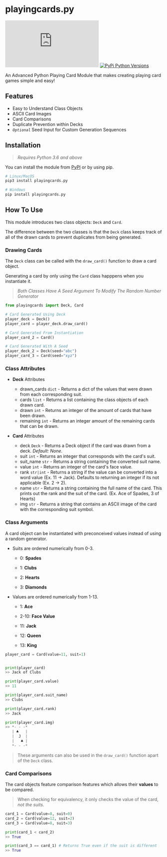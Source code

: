 # playingcards&#46;py

[![MIT License](https://img.shields.io/github/license/Prodxgy/playingcards.py?label=license)](https://github.com/Prodxgy/playingcards.py/blob/master/LICENSE)
[![PyPi Python Versions](https://img.shields.io/pypi/pyversions/Django)]()


An Advanced Python Playing Card Module that makes creating playing card games simple and easy!

## Features
* Easy to Understand Class Objects
* ASCII Card Images
* Card Comparisons
* Duplicate Prevention within Decks
* *`Optional`* Seed Input for Custom Generation Sequences

## Installation
>*Requires Python 3.6 and above*

You can install the module from [PyPI]() or by using pip.

```sh
# Linux/MacOS
pip3 install playingcards.py

# Windows
pip install playingcards.py

```

## How To Use
This module introduces two class objects: `Deck` and `Card`.

The difference between the two classes is that the `Deck` class keeps track of all of the drawn cards to prevent duplicates from being generated.

### Drawing Cards
The `Deck` class can be called with the `draw_card()` function to draw a card object. 

Generating a card by only using the `Card` class happpens when you instantiate it.

> *Both Classes Have A Seed Argument To Modify The Random Number Generator*
```py
from playingcards import Deck, Card

# Card Generated Using Deck
player_deck = Deck()
player_card = player_deck.draw_card()

# Card Generated From Instantiation
player_card_2 = Card()

# Card Generated With A Seed
player_deck_2 = Deck(seed="abc")
player_card_3 = Card(seed="xyz")
```

### Class Attributes

* **Deck** Attributes
  * drawn_cards `dict` - Returns a dict of the values that were drawn from each corresponding suit.
  * cards `list` - Returns a list containing the class objects of each drawn card.
  * drawn `int` - Returns an integer of the amount of cards that have been drawn.
  * remaining `int` - Returns an integer amount of the remaining cards that can be drawn.

* **Card** Attributes
  * deck `Deck` - Returns a Deck object if the card was drawn from a deck. *Default: None*.
  * suit `int` - Returns an integer that corresponds with the card's suit.
  * suit_name `str` - Returns a string containing the converted suit name.
  * value `int` - Returns an integer of the card's face value.
  * rank `str|int` - Returns a string if the value can be converted into a word value (Ex. 11 -> Jack). Defaults to returning an integer if its not applicable (Ex. 2 -> 2).
  * name `str` - Returns a string containing the full name of the card. This prints out the rank and the suit of the card. (Ex. Ace of Spades, 3 of Hearts)
  * img `str` - Returns a string that contains an ASCII image of the card with the corresponding suit symbol.


### Class Arguments
A card object can be instantiated with preconceived values instead of using a random generator.

* Suits are ordered numerically from 0-3.

    * 0: **Spades**

    * 1: **Clubs**
  
    * 2: **Hearts**
  
    * 3: **Diamonds**

* Values are ordered numerically from 1-13.

  * 1: **Ace**

  * 2-10: **Face Value**

  * 11: **Jack**

  * 12: **Queen**
  
  * 13: **King**


```py
player_card = Card(value=11, suit=1)


print(player_card)
>> Jack of Clubs

print(player_card.value)
>> 11

print(player_card.suit_name)
>> Clubs

print(player_card.rank)
>> Jack

print(player_card.img)
>> *- - -*
   | ♣   |
   |  J  |
   |   ♣ |
   *- - -*
```
> These arguments can also be used in the `draw_card()` function apart of the `Deck` class.

### Card Comparisons
The card objects feature comparison features which allows their **values** to be compared. 

> When checking for equivalency, it only checks the value of the card, *not the suits*.

```py
card_1 = Card(value=8, suit=0)
card_2 = Card(value=12, suit=2)
card_3 = Card(value=8, suit=3)

print(card_1 < card_2)
>> True

print(card_3 == card_1) # Returns True even if the suit is different
>> True

```